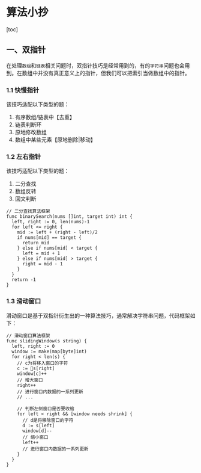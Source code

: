 # 算法小抄

[toc]

## 一、双指针

在处理`数组`和`链表`相关问题时，双指针技巧是经常用到的，有的`字符串`问题也会用到。在数组中并没有真正意义上的指针，但我们可以把索引当做数组中的指针。

### 1.1 快慢指针

该技巧适配以下类型的题：

1. 有序数组/链表中【去重】
2. 链表判断环
3. 原地修改数组
4. 数组中某些元素【原地删除|移动】

### 1.2 左右指针

该技巧适配以下类型的题：

1. 二分查找
2. 数组反转
3. 回文判断

```golang
// 二分查找算法框架
func binarySearch(nums []int, target int) int {
  left, right := 0, len(nums)-1
  for left <= right {
    mid := left + (right - left)/2
    if nums[mid] == target {
      return mid
    } else if nums[mid] < target {
      left = mid + 1
    } else if nums[mid] > target {
      right = mid - 1
    }
  }
  return -1
}
```

### 1.3 滑动窗口

滑动窗口是基于双指针衍生出的一种算法技巧，通常解决字符串问题，代码框架如下：

```golang
// 滑动窗口算法框架
func slidingWindow(s string) {
  left, right := 0
  window := make(map[byte]int)
  for right < len(s) {
    // c为将移入窗口的字符
    c := s[right]
    window[c]++
    // 增大窗口
    right++
    // 进行窗口内数据的一系列更新
    // ...
    
    // 判断左侧窗口是否要收缩
    for left < right && [window needs shrink] {
      // d是将移除窗口的字符
      d := s[left]
      window[d]--
      // 缩小窗口
      left++
      // 进行窗口内数据的一系列更新
    }
  }
}
```
